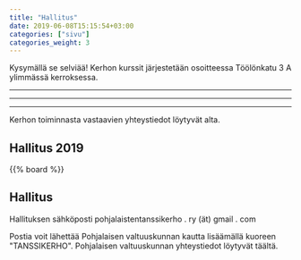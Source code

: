 ```yaml
---
title: "Hallitus"
date: 2019-06-08T15:15:54+03:00
categories: ["sivu"]
categories_weight: 3
---
```


Kysymällä se selviää!
Kerhon kurssit järjestetään osoitteessa Töölönkatu 3 A ylimmässä kerroksessa.

---

***

___

Kerhon toiminnasta vastaavien yhteystiedot löytyvät alta.

## Hallitus 2019
{{% board %}}

## Hallitus
Hallituksen sähköposti
pohjalaistentanssikerho . ry (ät) gmail . com

Postia voit lähettää Pohjalaisen valtuuskunnan kautta lisäämällä kuoreen "TANSSIKERHO". Pohjalaisen valtuuskunnan yhteystiedot löytyvät täältä.

